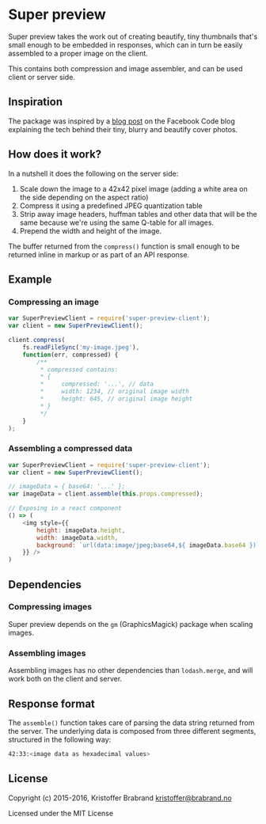 # Super preview
Super preview takes the work out of creating beautify, tiny thumbnails that's small enough to be embedded in responses, which can in turn be easily assembled to a proper image on the client.

This contains both compression and image assembler, and can be used client or server side.

## Inspiration
The package was inspired by a [blog post](https://code.facebook.com/posts/991252547593574/the-technology-behind-preview-photos/) on the Facebook Code blog explaining the tech behind their tiny, blurry and beautify cover photos.

## How does it work?
In a nutshell it does the following on the server side:

1. Scale down the image to a 42x42 pixel image (adding a white area on the side depending on the aspect ratio)
2. Compress it using a predefined JPEG quantization table
3. Strip away image headers, huffman tables and other data that will be the same because we're using the same Q-table for all images.
4. Prepend the width and height of the image.

The buffer returned from the `compress()` function is small enough to be returned inline in markup or as part of an API response.

## Example
### Compressing an image
```js
var SuperPreviewClient = require('super-preview-client');
var client = new SuperPreviewClient();

client.compress(
    fs.readFileSync('my-image.jpeg'),
    function(err, compressed) {
        /**
         * compressed contains:
         * {
         *     compressed: '...', // data
         *     width: 1234, // original image width
         *     height: 645, // original image height
         * }
         */
    }
);
```

### Assembling a compressed data
```js
var SuperPreviewClient = require('super-preview-client');
var client = new SuperPreviewClient();

// imageData = { base64: '...' };
var imageData = client.assemble(this.props.compressed);

// Exposing in a react component
() => (
    <img style={{
        height: imageData.height,
        width: imageData.width,
        background: `url(data:image/jpeg;base64,${ imageData.base64 })`
    }} />
)
```

## Dependencies
### Compressing images
Super preview depends on the `gm` (GraphicsMagick) package when scaling images.

### Assembling images
Assembling images has no other dependencies than `lodash.merge`, and will work both on the client and server.

## Response format
The `assemble()` function takes care of parsing the data string returned from the server. The underlying data is composed from three different segments, structured in the following way:

```sh
42:33:<image data as hexadecimal values>
```

##  License

Copyright (c) 2015-2016,
Kristoffer Brabrand kristoffer@brabrand.no

Licensed under the MIT License